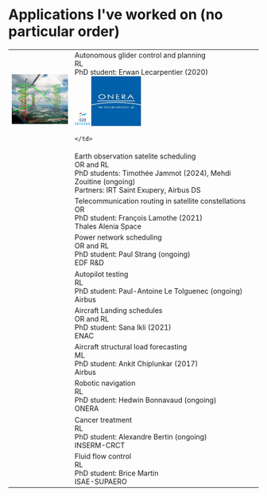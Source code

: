 # Applications I've worked on (no particular order)

<table>
  <tr>
    <td><img src="assets/images/thermal_soaring.jpg" height="100"></td>
    <td>
Autonomous glider control and planning<br/>
RL<br/>
PhD student: Erwan Lecarpentier (2020)<br/>
<img src="assets/images/isae.jpg" height="30"> <img src="assets/images/onera.jpg" height="100">

    </td>
  </tr>
  <tr>
    <td><img src="" height="100"></td>
    <td>
Earth observation satelite scheduling<br/>
OR and RL<br/>
PhD students: Timothée Jammot (2024), Mehdi Zouitine (ongoing)<br/>
Partners: IRT Saint Exupery, Airbus DS
    </td>
  </tr>
  <tr>
    <td><img src="" height="100"></td>
    <td>
Telecommunication routing in satellite constellations<br/>
OR<br/>
PhD student: François Lamothe (2021)<br/>
Thales Alenia Space
    </td>
  </tr>
  <tr>
    <td><img src="" height="100"></td>
    <td>
Power network scheduling<br/>
OR and RL<br/>
PhD student: Paul Strang (ongoing)<br/>
EDF R&D
    </td>
  </tr>
  <tr>
    <td><img src="" height="100"></td>
    <td>
Autopilot testing<br/>
RL<br/>
PhD student: Paul-Antoine Le Tolguenec (ongoing)<br/>
Airbus
    </td>
  </tr>
  <tr>
    <td><img src="" height="100"></td>
    <td>
Aircraft Landing schedules<br/>
OR and RL<br/>
PhD student: Sana Ikli (2021)<br/>
ENAC
    </td>
  </tr>
  <tr>
    <td><img src="" height="100"></td>
    <td>
Aircraft structural load forecasting<br/>
ML<br/>
PhD student: Ankit Chiplunkar (2017)<br/>
Airbus
    </td>
  </tr>
  <tr>
    <td><img src="" height="100"></td>
    <td>
Robotic navigation<br/>
RL<br/>
PhD student: Hedwin Bonnavaud (ongoing)<br/>
ONERA
    </td>
  </tr>
  <tr>
    <td><img src="" height="100"></td>
    <td>
Cancer treatment<br/>
RL<br/>
PhD student: Alexandre Bertin (ongoing)<br/>
INSERM-CRCT
    </td>
  </tr>
  <tr>
    <td><img src="" height="100"></td>
    <td>
Fluid flow control<br/>
RL<br/>
PhD student: Brice Martin<br/>
ISAE-SUPAERO
    </td>
  </tr>
</table>
